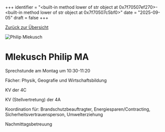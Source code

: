 
+++
identifier = "<built-in method lower of str object at 0x7f70507ef270>-<built-in method lower of str object at 0x7f70507c5bf0>"
date = "2025-09-05"
draft = false
+++

 [Zurück zur Übersicht](/schule/lehrpersonal/)

<div class="row">
<div class="column">
<img src="/images/personal/Mlekusch.jpg" alt="Philip Mlekusch"> 
</div>
<div class="column">

#  Mlekusch Philip MA

Sprechstunde am Montag um 10:30-11:20

Fächer: Physik,  Geografie und Wirtschaftsbildung

KV der 4C

KV (Stellvertretung) der 4A







Koordination für: Brandschutzbeauftragter, Energiesparen/Contracting, Sicherheitsvertrauensperson, Umwelterziehung

Nachmittagsbetreuung

</div>
</div> 

